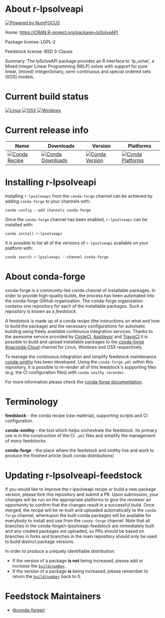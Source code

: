 About r-lpsolveapi
==================

[![Powered by NumFOCUS](https://img.shields.io/badge/powered%20by-NumFOCUS-orange.svg?style=flat&colorA=E1523D&colorB=007D8A)](http://numfocus.org)

Home: https://CRAN.R-project.org/package=lpSolveAPI

Package license: LGPL-2

Feedstock license: BSD 3-Clause

Summary: The lpSolveAPI package provides an R interface to 'lp_solve', a Mixed Integer Linear Programming (MILP) solver with support for pure linear, (mixed) integer/binary, semi-continuous and special ordered sets (SOS) models.



Current build status
====================

[![Linux](https://img.shields.io/circleci/project/github/conda-forge/r-lpsolveapi-feedstock/master.svg?label=Linux)](https://circleci.com/gh/conda-forge/r-lpsolveapi-feedstock)
[![OSX](https://img.shields.io/travis/conda-forge/r-lpsolveapi-feedstock/master.svg?label=macOS)](https://travis-ci.org/conda-forge/r-lpsolveapi-feedstock)
[![Windows](https://img.shields.io/appveyor/ci/conda-forge/r-lpsolveapi-feedstock/master.svg?label=Windows)](https://ci.appveyor.com/project/conda-forge/r-lpsolveapi-feedstock/branch/master)

Current release info
====================

| Name | Downloads | Version | Platforms |
| --- | --- | --- | --- |
| [![Conda Recipe](https://img.shields.io/badge/recipe-r--lpsolveapi-green.svg)](https://anaconda.org/conda-forge/r-lpsolveapi) | [![Conda Downloads](https://img.shields.io/conda/dn/conda-forge/r-lpsolveapi.svg)](https://anaconda.org/conda-forge/r-lpsolveapi) | [![Conda Version](https://img.shields.io/conda/vn/conda-forge/r-lpsolveapi.svg)](https://anaconda.org/conda-forge/r-lpsolveapi) | [![Conda Platforms](https://img.shields.io/conda/pn/conda-forge/r-lpsolveapi.svg)](https://anaconda.org/conda-forge/r-lpsolveapi) |

Installing r-lpsolveapi
=======================

Installing `r-lpsolveapi` from the `conda-forge` channel can be achieved by adding `conda-forge` to your channels with:

```
conda config --add channels conda-forge
```

Once the `conda-forge` channel has been enabled, `r-lpsolveapi` can be installed with:

```
conda install r-lpsolveapi
```

It is possible to list all of the versions of `r-lpsolveapi` available on your platform with:

```
conda search r-lpsolveapi --channel conda-forge
```


About conda-forge
=================

conda-forge is a community-led conda channel of installable packages.
In order to provide high-quality builds, the process has been automated into the
conda-forge GitHub organization. The conda-forge organization contains one repository
for each of the installable packages. Such a repository is known as a *feedstock*.

A feedstock is made up of a conda recipe (the instructions on what and how to build
the package) and the necessary configurations for automatic building using freely
available continuous integration services. Thanks to the awesome service provided by
[CircleCI](https://circleci.com/), [AppVeyor](https://www.appveyor.com/)
and [TravisCI](https://travis-ci.org/) it is possible to build and upload installable
packages to the [conda-forge](https://anaconda.org/conda-forge)
[Anaconda-Cloud](https://anaconda.org/) channel for Linux, Windows and OSX respectively.

To manage the continuous integration and simplify feedstock maintenance
[conda-smithy](https://github.com/conda-forge/conda-smithy) has been developed.
Using the ``conda-forge.yml`` within this repository, it is possible to re-render all of
this feedstock's supporting files (e.g. the CI configuration files) with ``conda smithy rerender``.

For more information please check the [conda-forge documentation](https://conda-forge.org/docs/).

Terminology
===========

**feedstock** - the conda recipe (raw material), supporting scripts and CI configuration.

**conda-smithy** - the tool which helps orchestrate the feedstock.
                   Its primary use is in the construction of the CI ``.yml`` files
                   and simplify the management of *many* feedstocks.

**conda-forge** - the place where the feedstock and smithy live and work to
                  produce the finished article (built conda distributions)


Updating r-lpsolveapi-feedstock
===============================

If you would like to improve the r-lpsolveapi recipe or build a new
package version, please fork this repository and submit a PR. Upon submission,
your changes will be run on the appropriate platforms to give the reviewer an
opportunity to confirm that the changes result in a successful build. Once
merged, the recipe will be re-built and uploaded automatically to the
`conda-forge` channel, whereupon the built conda packages will be available for
everybody to install and use from the `conda-forge` channel.
Note that all branches in the conda-forge/r-lpsolveapi-feedstock are
immediately built and any created packages are uploaded, so PRs should be based
on branches in forks and branches in the main repository should only be used to
build distinct package versions.

In order to produce a uniquely identifiable distribution:
 * If the version of a package **is not** being increased, please add or increase
   the [``build/number``](https://conda.io/docs/user-guide/tasks/build-packages/define-metadata.html#build-number-and-string).
 * If the version of a package **is** being increased, please remember to return
   the [``build/number``](https://conda.io/docs/user-guide/tasks/build-packages/define-metadata.html#build-number-and-string)
   back to 0.

Feedstock Maintainers
=====================

* [@conda-forge/r](https://github.com/conda-forge/r/)

